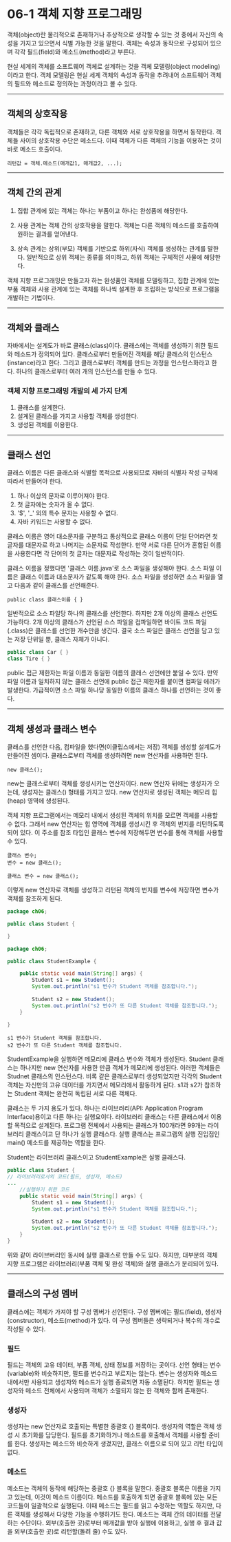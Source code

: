 # 06-1 객체 지향 프로그래밍
객체(object)란 물리적으로 존재하거나 추상적으로 생각할 수 있는 것 중에서 자신의 속성을 가지고 있으면서 식별 가능한 것을 말한다. 
객체는 속성과 동작으로 구성되어 있으며 각각 필드(field)와 메소드(method)라고 부른다.

현실 세계의 객체를 소프트웨어 객체로 설계하는 것을 객체 모델링(object modeling)이라고 한다. 
객체 모델링은 현실 세계 객체의 속성과 동작을 추려내어 소프트웨어 객체의 필드와 메소드로 정의하는 과정이라고 볼 수 있다.
***
## 객체의 상호작용
객체들은 각각 독립적으로 존재하고, 다른 객체와 서로 상호작용을 하면서 동작한다. 
객체들 사이의 상호작용 수단은 메소드다. 이때 객체가 다른 객체의 기능을 이용하는 것이 바로 메소드 호출이다.
```
리턴값 = 객체.메소드(매개값1, 매개값2, ...);
```
***
## 객체 간의 관계
1. 집합 관계에 있는 객체는 하나는 부품이고 하나는 완성품에 해당한다.
 
2. 사용 관계는 객체 간의 상호작용을 말한다. 객체는 다른 객체의 메소드를 호출하여 원하는 결과를 얻어낸다.
  
3. 상속 관계는 상위(부모) 객체를 기반으로 하위(자식) 객체를 생성하는 관계를 말한다.
일반적으로 상위 객체는 종류를 의미하고, 하위 객체는 구체적인 사물에 해당한다.

객체 지향 프로그래밍은 만들고자 하는 완성품인 객체를 모델링하고, 
집합 관계에 있는 부품 객체와 사용 관계에 있는 객체를 하나씩 설계한 후 조립하는 방식으로 프로그램을 개발하는 기법이다.
***
## 객체와 클래스
자바에서는 설계도가 바로 클래스(class)이다. 클래스에는 객체를 생성하기 위한 필드와 메소드가 정의되어 있다. 
클래스로부터 만들어진 객체를 해당 클래스의 인스턴스(instance)라고 한다. 
그리고 클래스로부터 객체를 만드는 과정을 인스턴스화라고 한다. 하나의 클래스로부터 여러 개의 인스턴스를 만들 수 있다.
### 객체 지향 프로그래밍 개발의 세 가지 단계
1. 클래스를 설계한다.
2. 설계된 클래스를 가지고 사용할 객체를 생성한다.
3. 생성된 객체를 이용한다.
***
## 클래스 선언
클래스 이름은 다른 클래스와 식별할 목적으로 사용되므로 자바의 식별자 작성 규칙에 따라서 만들어야 한다.

1. 하나 이상의 문자로 이루어져야 한다.
2. 첫 글자에는 숫자가 올 수 없다.
3. '$', '_' 외의 특수 문자는 사용할 수 없다.
4. 자바 키워드는 사용할 수 없다.

클래스 이름은 영어 대소문자를 구분하고 통상적으로 클래스 이름이 단일 단어라면 첫 글자를 대문자로 하고 나머지는 소문자로 작성한다. 
만약 서로 다른 단어가 혼합된 이름을 사용한다면 각 단어의 첫 글자는 대문자로 작성하는 것이 일반적이다.

클래스 이름을 정했다면 '클래스 이름.java'로 소스 파일을 생성해야 한다. 
소스 파일 이름은 클래스 이름과 대소문자가 같도록 해야 한다. 소스 파일을 생성하면 소스 파일을 열고 다음과 같이 클래스를 선언해준다.
```
public class 클래스이름 { }
```
일반적으로 소스 파일당 하나의 클래스를 선언한다. 
하지만 2개 이상의 클래스 선언도 가능하다. 
2개 이상의 클래스가 선언된 소스 파일을 컴파일하면 바이트 코드 파일(.class)은 클래스를 선언한 개수만큼 생긴다. 
결국 소스 파일은 클래스 선언을 담고 있는 저장 단위일 뿐, 클래스 자체가 아니다.
```java
public class Car { }
class Tire { }
```
public 접근 제한자는 파일 이름과 동일한 이름의 클래스 선언에만 붙일 수 있다. 
만약 파일 이름과 일치하지 않는 클래스 선언에 public 접근 제한자를 붙이면 컴파일 에러가 발생한다. 
가급적이면 소스 파일 하나당 동일한 이름의 클래스 하나를 선언하는 것이 좋다.
***
## 객체 생성과 클래스 변수
클래스를 선언한 다음, 컴파일을 했다면(이클립스에서는 저장) 객체를 생성할 설계도가 만들어진 셈이다.
클래스로부터 객체를 생성하려면 new 연산자를 사용하면 된다.
```
new 클래스();
```
new는 클래스로부터 객체를 생성시키는 연산자이다. 
new 연산자 뒤에는 생성자가 오는데, 생성자는 클래스() 형태를 가지고 있다. 
new 연산자로 생성된 객체는 메모리 힙(heap) 영역에 생성된다.

객체 지향 프로그램에서는 메모리 내에서 생성된 객체의 위치를 모르면 객체를 사용할 수 없다. 
그래서 new 연산자는 힙 영역에 객체를 생성시킨 후 객체의 번지를 리턴하도록 되어 있다. 
이 주소를 참조 타입인 클래스 변수에 저장해두면 변수를 통해 객체를 사용할 수 있다.
```
클래스 변수;
변수 = new 클래스();

클래스 변수 = new 클래스();
```
이렇게 new 연산자로 객체를 생성하고 리턴된 객체의 번지를 변수에 저장하면 변수가 객체를 참조하게 된다.
```java
package ch06;

public class Student {

}
```
```java
package ch06;

public class StudentExample {

	public static void main(String[] args) {
		Student s1 = new Student();
		System.out.println("s1 변수가 Student 객체를 참조합니다.");
		
		Student s2 = new Student();
		System.out.println("s2 변수가 또 다른 Student 객체를 참조합니다.");
	}

}
```
```
s1 변수가 Student 객체를 참조합니다.
s2 변수가 또 다른 Student 객체를 참조합니다.
```
StudentExample을 실행하면 메모리에 클래스 변수와 객체가 생성된다. 
Student 클래스는 하나지만 new 연산자를 사용한 만큼 객체가 메모리에 생성된다. 
이러한 객체들은 Studnet 클래스의 인스턴스다. 
비록 같은 클래스로부터 생성되었지만 각각의 Student 객체는 자신만의 고유 데이터를 가지면서 메모리에서 활동하게 된다. 
s1과 s2가 참조하는 Student 객체는 완전히 독립된 서로 다른 객체다.

클래스는 두 가지 용도가 있다. 
하나는 라이브러리(API: Application Program Interface)용이고 다른 하나는 실행요이다. 
라이브러리 클래스는 다른 클래스에서 이용할 목적으로 설계된다. 
프로그램 전체에서 사용되는 클래스가 100개라면 99개는 라이브러리 클래스이고 단 하나가 실행 클래스다. 
실행 클래스는 프로그램의 실행 진입점인 main() 메소드를 제공하는 역할을 한다.

Student는 라이브러리 클래스이고 StudentExample은 실행 클래스다.
```java
public class Student {
// 라이브러리로서의 코드(필드, 생성자, 메소드)
...
	//실행하기 위한 코드
	public static void main(String[] args) {
		Student s1 = new Student();
		System.out.println("s1 변수가 Student 객체를 참조합니다.");
		
		Student s2 = new Student();
		System.out.println("s2 변수가 또 다른 Student 객체를 참조합니다.");
	}
}
```
위와 같이 라이브버리인 동시에 실행 클래스로 만들 수도 있다. 
하지만, 대부분의 객체 지향 프로그램은 라이브러리(부품 객체 및 완성 객체)와 실행 클래스가 분리되어 있다.
***
## 클래스의 구성 멤버
클래스에는 객체가 가져야 할 구성 멤버가 선언된다. 
구성 멤버에는 필드(field), 생성자(constructor), 메소드(method)가 있다. 
이 구성 멤버들은 생략되거나 복수의 개수로 작성될 수 있다.
### 필드
필드는 객체의 고유 데이터, 부품 객체, 상태 정보를 저장하는 곳이다. 
선언 형태는 변수(variable)와 비슷하지만, 필드를 변수라고 부르지는 않는다. 
변수는 생성자와 메소드 내에서만 사용되고 생성자와 메소드가 실행 종료되면 자동 소멸된다. 
하지만 필드는 생성자와 메소드 전체에서 사용되며 객체가 소멸되지 않는 한 객체와 함께 존재한다.
### 생성자
생성자는 new 연산자로 호출되는 특별한 중괄호 {} 블록이다. 
생성자의 역할은 객체 생성 시 초기화를 담당한다. 
필드를 초기화하거나 메소드를 호출해서 객체를 사용할 준비를 한다. 
생성자는 메소드와 비슷하게 생겼지만, 클래스 이름으로 되어 있고 리턴 타입이 없다.
### 메소드
메소드는 객체의 동작에 해당하는 중괄호 {} 블록을 말한다. 
중괄호 블록은 이름을 가지고 있는데, 이것이 메소드 이름이다. 
메소드를 호출하게 되면 중괄호 블록에 있는 모든 코드들이 일괄적으로 실행된다. 
이때 메소드는 필드를 읽고 수정하는 역할도 하지만, 다른 객체를 생성해서 다양한 기능을 수행하기도 한다. 
메소드는 객체 간의 데이터를 전달하는 수단이다. 
외부(호출한 곳)로부터 매개값을 받아 실행에 이용하고, 실행 후 결과 값을 외부(호출한 곳)로 리턴할(돌려 줄) 수도 있다.
